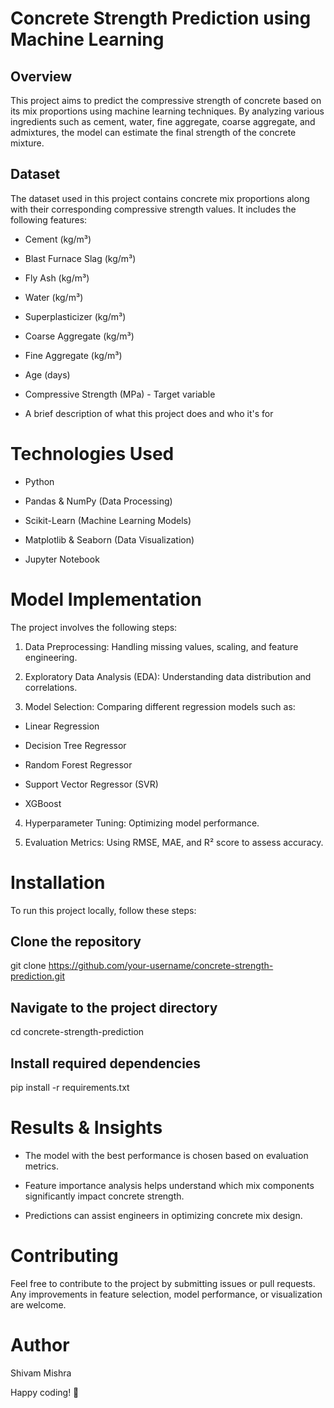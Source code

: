 
# Concrete Strength Prediction using Machine Learning

## Overview

This project aims to predict the compressive strength of concrete based on its mix proportions using machine learning techniques. By analyzing various ingredients such as cement, water, fine aggregate, coarse aggregate, and admixtures, the model can estimate the final strength of the concrete mixture.

## Dataset

The dataset used in this project contains concrete mix proportions along with their corresponding compressive strength values. It includes the following features:

- Cement (kg/m³)

- Blast Furnace Slag (kg/m³)

- Fly Ash (kg/m³)

- Water (kg/m³)

- Superplasticizer (kg/m³)

- Coarse Aggregate (kg/m³)

- Fine Aggregate (kg/m³)

- Age (days)

- Compressive Strength (MPa) - Target variable

- A brief description of what this project does and who it's for

# Technologies Used

- Python

- Pandas & NumPy (Data Processing)

- Scikit-Learn (Machine Learning Models)

- Matplotlib & Seaborn (Data Visualization)

- Jupyter Notebook

# Model Implementation

The project involves the following steps:

1. Data Preprocessing: Handling missing values, scaling, and feature engineering.

2. Exploratory Data Analysis (EDA): Understanding data distribution and correlations.

3. Model Selection: Comparing different regression models such as:

- Linear Regression

- Decision Tree Regressor

- Random Forest Regressor

- Support Vector Regressor (SVR)

- XGBoost

4. Hyperparameter Tuning: Optimizing model performance.

5. Evaluation Metrics: Using RMSE, MAE, and R² score to assess accuracy.

# Installation

To run this project locally, follow these steps:

## Clone the repository
git clone https://github.com/your-username/concrete-strength-prediction.git

## Navigate to the project directory
cd concrete-strength-prediction

## Install required dependencies
pip install -r requirements.txt

# Results & Insights

- The model with the best performance is chosen based on evaluation metrics.

- Feature importance analysis helps understand which mix components significantly impact concrete strength.

- Predictions can assist engineers in optimizing concrete mix design.

# Contributing

Feel free to contribute to the project by submitting issues or pull requests. Any improvements in feature selection, model performance, or visualization are welcome.


# Author

Shivam Mishra 

Happy coding! 🚀
